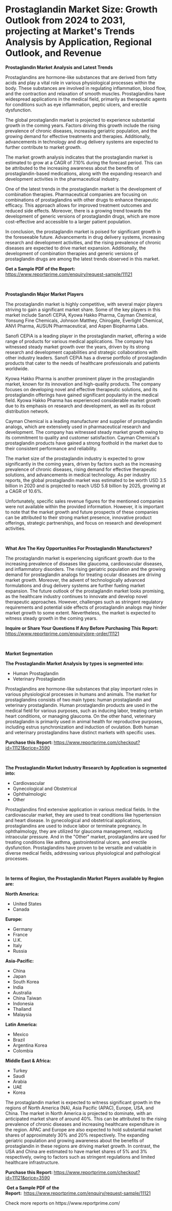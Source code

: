 <p><h1>Prostaglandin Market Size: Growth Outlook from 2024 to 2031, projecting at Market's Trends Analysis by Application, Regional Outlook, and Revenue</h1></p><p><strong>Prostaglandin Market Analysis and Latest Trends</strong></p>
<p><p>Prostaglandins are hormone-like substances that are derived from fatty acids and play a vital role in various physiological processes within the body. These substances are involved in regulating inflammation, blood flow, and the contraction and relaxation of smooth muscles. Prostaglandins have widespread applications in the medical field, primarily as therapeutic agents for conditions such as eye inflammation, peptic ulcers, and erectile dysfunction.</p><p>The global prostaglandin market is projected to experience substantial growth in the coming years. Factors driving this growth include the rising prevalence of chronic diseases, increasing geriatric population, and the growing demand for effective treatments and therapies. Additionally, advancements in technology and drug delivery systems are expected to further contribute to market growth.</p><p>The market growth analysis indicates that the prostaglandin market is estimated to grow at a CAGR of 7.10% during the forecast period. This can be attributed to the increasing awareness about the benefits of prostaglandin-based medications, along with the expanding research and development activities in the pharmaceutical industry.</p><p>One of the latest trends in the prostaglandin market is the development of combination therapies. Pharmaceutical companies are focusing on combinations of prostaglandins with other drugs to enhance therapeutic efficacy. This approach allows for improved treatment outcomes and reduced side effects. Moreover, there is a growing trend towards the development of generic versions of prostaglandin drugs, which are more cost-effective and accessible to a larger patient population.</p><p>In conclusion, the prostaglandin market is poised for significant growth in the foreseeable future. Advancements in drug delivery systems, increasing research and development activities, and the rising prevalence of chronic diseases are expected to drive market expansion. Additionally, the development of combination therapies and generic versions of prostaglandin drugs are among the latest trends observed in this market.</p></p>
<p><strong>Get a Sample PDF of the Report:&nbsp;</strong> <a href="https://www.reportprime.com/enquiry/request-sample/11121">https://www.reportprime.com/enquiry/request-sample/11121</a></p>
<p>&nbsp;</p>
<p><strong>Prostaglandin Major Market Players</strong></p>
<p><p>The prostaglandin market is highly competitive, with several major players striving to gain a significant market share. Some of the key players in this market include Sanofi CEPiA, Kyowa Hakko Pharma, Cayman Chemical, Yonsung Fine Chemicals, Johnson Matthey, Chirogate, Everlight Chemical, ANVI Pharma, AUSUN Pharmaceutical, and Aspen Biopharma Labs.</p><p>Sanofi CEPiA is a leading player in the prostaglandin market, offering a wide range of products for various medical applications. The company has witnessed steady market growth over the years, driven by its strong research and development capabilities and strategic collaborations with other industry leaders. Sanofi CEPiA has a diverse portfolio of prostaglandin products that cater to the needs of healthcare professionals and patients worldwide.</p><p>Kyowa Hakko Pharma is another prominent player in the prostaglandin market, known for its innovation and high-quality products. The company focuses on developing novel and effective therapeutic solutions, and its prostaglandin offerings have gained significant popularity in the medical field. Kyowa Hakko Pharma has experienced considerable market growth due to its emphasis on research and development, as well as its robust distribution network.</p><p>Cayman Chemical is a leading manufacturer and supplier of prostaglandin analogs, which are extensively used in pharmaceutical research and development. The company has witnessed steady market growth owing to its commitment to quality and customer satisfaction. Cayman Chemical's prostaglandin products have gained a strong foothold in the market due to their consistent performance and reliability.</p><p>The market size of the prostaglandin industry is expected to grow significantly in the coming years, driven by factors such as the increasing prevalence of chronic diseases, rising demand for effective therapeutic solutions, and advancements in medical technology. As per industry reports, the global prostaglandin market was estimated to be worth USD 3.5 billion in 2020 and is projected to reach USD 5.8 billion by 2025, growing at a CAGR of 10.6%.</p><p>Unfortunately, specific sales revenue figures for the mentioned companies were not available within the provided information. However, it is important to note that the market growth and future prospects of these companies can be attributed to their strong market presence, innovative product offerings, strategic partnerships, and focus on research and development activities.</p></p>
<p>&nbsp;</p>
<p><strong>What Are The Key Opportunities For Prostaglandin Manufacturers?</strong></p>
<p><p>The prostaglandin market is experiencing significant growth due to the increasing prevalence of diseases like glaucoma, cardiovascular diseases, and inflammatory disorders. The rising geriatric population and the growing demand for prostaglandin analogs for treating ocular diseases are driving market growth. Moreover, the advent of technologically advanced formulations and drug delivery systems are further fueling market expansion. The future outlook of the prostaglandin market looks promising, as the healthcare industry continues to innovate and develop novel therapeutic approaches. However, challenges such as stringent regulatory requirements and potential side effects of prostaglandin analogs may hinder market growth to some extent. Nevertheless, the market is expected to witness steady growth in the coming years.</p></p>
<p><strong>Inquire or Share Your Questions If Any Before Purchasing This Report:</strong> <a href="https://www.reportprime.com/enquiry/pre-order/11121">https://www.reportprime.com/enquiry/pre-order/11121</a></p>
<p>&nbsp;</p>
<p><strong>Market Segmentation</strong></p>
<p><strong>The Prostaglandin Market Analysis by types is segmented into:</strong></p>
<p><ul><li>Human Prostaglandin</li><li>Veterinary Prostaglandin</li></ul></p>
<p><p>Prostaglandins are hormone-like substances that play important roles in various physiological processes in humans and animals. The market for prostaglandins consists of two main types: human prostaglandin and veterinary prostaglandin. Human prostaglandin products are used in the medical field for various purposes, such as inducing labor, treating certain heart conditions, or managing glaucoma. On the other hand, veterinary prostaglandin is primarily used in animal health for reproductive purposes, including estrus synchronization and induction of ovulation. Both human and veterinary prostaglandins have distinct markets with specific uses.</p></p>
<p><strong>Purchase this Report:&nbsp;</strong><a href="https://www.reportprime.com/checkout?id=11121&price=3590">https://www.reportprime.com/checkout?id=11121&price=3590</a></p>
<p>&nbsp;</p>
<p><strong>The Prostaglandin Market Industry Research by Application is segmented into:</strong></p>
<p><ul><li>Cardiovascular</li><li>Gynecological and Obstetrical</li><li>Ophthalmologic</li><li>Other</li></ul></p>
<p><p>Prostaglandins find extensive application in various medical fields. In the cardiovascular market, they are used to treat conditions like hypertension and heart disease. In gynecological and obstetrical applications, prostaglandins are used to induce labor or terminate pregnancy. In ophthalmology, they are utilized for glaucoma management, reducing intraocular pressure. And in the "Other" market, prostaglandins are used for treating conditions like asthma, gastrointestinal ulcers, and erectile dysfunction. Prostaglandins have proven to be versatile and valuable in diverse medical fields, addressing various physiological and pathological processes.</p></p>
<p>&nbsp;</p>
<p><strong>In terms of Region, the Prostaglandin Market Players available by Region are:</strong></p>
<p>
    <p> <strong> North America: </strong>
        <ul>
            <li>United States</li>
            <li>Canada</li>
        </ul>
        </p> 
    <p> <strong> Europe: </strong>
        <ul>
            <li>Germany</li>
            <li>France</li>
            <li>U.K.</li>
            <li>Italy</li>
            <li>Russia</li>
        </ul>
        </p> 
    <p> <strong> Asia-Pacific: </strong>
        <ul>
            <li>China</li>
            <li>Japan</li>
            <li>South Korea</li>
            <li>India</li>
            <li>Australia</li>
            <li>China Taiwan</li>
            <li>Indonesia</li>
            <li>Thailand</li>
            <li>Malaysia</li>
        </ul>
        </p> 
    <p> <strong> Latin America: </strong>
        <ul>
            <li>Mexico</li>
            <li>Brazil</li>
            <li>Argentina Korea</li>
            <li>Colombia</li>
        </ul>
        </p> 
    <p> <strong> Middle East & Africa: </strong>
        <ul>
            <li>Turkey</li>
            <li>Saudi</li>
            <li>Arabia</li>
            <li>UAE</li>
            <li>Korea</li>
        </ul>
    </p>
    </p>
<p><p>The prostaglandin market is expected to witness significant growth in the regions of North America (NA), Asia Pacific (APAC), Europe, USA, and China. The market in North America is projected to dominate, with an anticipated market share of around 40%. This can be attributed to the rising prevalence of chronic diseases and increasing healthcare expenditure in the region. APAC and Europe are also expected to hold substantial market shares of approximately 30% and 20% respectively. The expanding geriatric population and growing awareness about the benefits of prostaglandin in these regions are driving market growth. In contrast, the USA and China are estimated to have market shares of 5% and 3% respectively, owing to factors such as stringent regulations and limited healthcare infrastructure.</p></p>
<p><strong>Purchase this Report: </strong><a href="https://www.reportprime.com/checkout?id=11121&price=3590">https://www.reportprime.com/checkout?id=11121&price=3590</a></p>
<p>&nbsp;<strong>Get a Sample PDF of the Report:&nbsp;&nbsp;</strong><a href="https://www.reportprime.com/enquiry/request-sample/11121">https://www.reportprime.com/enquiry/request-sample/11121</a></p>
<p><strong></strong></p>
<p>Check more reports on https://www.reportprime.com/</p>